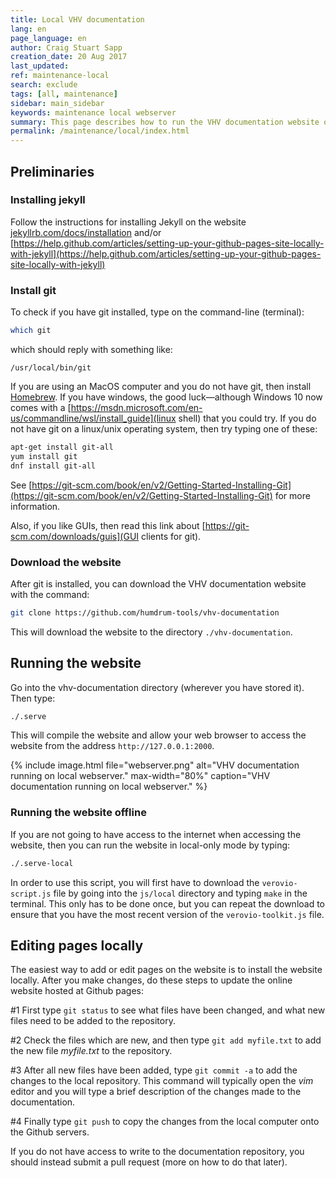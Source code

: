 ```yaml
---
title: Local VHV documentation
lang: en
page_language: en
author: Craig Stuart Sapp
creation_date: 20 Aug 2017
last_updated:
ref: maintenance-local
search: exclude
tags: [all, maintenance]
sidebar: main_sidebar
keywords: maintenance local webserver
summary: This page describes how to run the VHV documentation website on your local computer rather than from Github pages.
permalink: /maintenance/local/index.html
---
```


## Preliminaries ##


### Installing jekyll ###

Follow the instructions for installing Jekyll on the website
[jekyllrb.com/docs/installation](https://jekyllrb.com/docs/installation)
and/or
[https://help.github.com/articles/setting-up-your-github-pages-site-locally-with-jekyll](https://help.github.com/articles/setting-up-your-github-pages-site-locally-with-jekyll)

### Install git ###

To check if you have git installed, type on the command-line (terminal):

```bash
which git
```

which should reply with something like:

```
/usr/local/bin/git
```

If you are using an MacOS computer and you do not have git, then install [Homebrew](http://brew.sh).
If you have windows, the good luck&mdash;although Windows 10 now comes with a [https://msdn.microsoft.com/en-us/commandline/wsl/install_guide](linux shell) that you
could try.
If you do not have git on a linux/unix operating system, then try typing one of these:

```bash
apt-get install git-all
yum install git
dnf install git-all
```

See [https://git-scm.com/book/en/v2/Getting-Started-Installing-Git](https://git-scm.com/book/en/v2/Getting-Started-Installing-Git)
 for more information.

Also, if you like GUIs, then read this link about [https://git-scm.com/downloads/guis](GUI clients for git).

### Download the website ###

After git is installed, you can download the VHV documentation website with the command:

```bash
git clone https://github.com/humdrum-tools/vhv-documentation
```

This will download the website to the directory `./vhv-documentation`.

## Running the website ##

Go into the vhv-documentation directory (wherever you have stored it).  Then type:

```bash
./.serve
```

This will compile the website and allow your web browser to access the website from the address
`http://127.0.0.1:2000`.

{% include image.html
	file="webserver.png"
	alt="VHV documentation running on local webserver."
	max-width="80%"
	caption="VHV documentation running on local webserver."
%}

### Running the website offline ###

If you are not going to have access to the internet when accessing the website, then
you can run the website in local-only mode by typing:

```bash
./.serve-local
```

In order to use this script, you will first have to download the `verovio-script.js` file
by going into the `js/local` directory and typing `make` in the terminal.  This only has to 
be done once, but you can repeat the download to ensure that you have the most recent
version of the `verovio-toolkit.js` file.

## Editing pages locally ##

The easiest way to add or edit pages on the website is to install the website locally.
After you make changes, do these steps to update the online website hosted at Github pages:

#1 First type `git status` to see what files have been changed, and what new files
need to be added to the repository.  

#2 Check the files which are new, and then type
`git add myfile.txt`
to add the new file *myfile.txt* to the repository.  

#3 After all new files have been added,
type `git commit -a` to add the changes to the local repository.  This command will 
typically open the *vim* editor and you will type a brief description of the changes 
made to the documentation.  

#4 Finally type `git push` to copy the changes from the local
computer onto the Github servers.


If you do not have access to write to the documentation repository, you should instead
submit a pull request (more on how to do that later).









